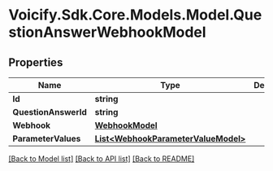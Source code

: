 # Voicify.Sdk.Core.Models.Model.QuestionAnswerWebhookModel
## Properties

Name | Type | Description | Notes
------------ | ------------- | ------------- | -------------
**Id** | **string** |  | [optional] 
**QuestionAnswerId** | **string** |  | [optional] 
**Webhook** | [**WebhookModel**](WebhookModel.md) |  | [optional] 
**ParameterValues** | [**List&lt;WebhookParameterValueModel&gt;**](WebhookParameterValueModel.md) |  | [optional] 

[[Back to Model list]](../README.md#documentation-for-models) [[Back to API list]](../README.md#documentation-for-api-endpoints) [[Back to README]](../README.md)

